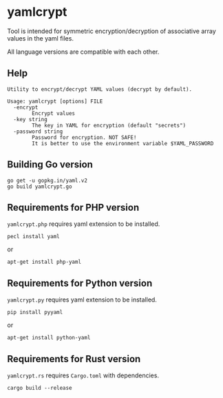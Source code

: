 # yamlcrypt

Tool is intended for symmetric encryption/decryption of associative array values in the yaml files.

All language versions are compatible with each other.

## Help

```shell
Utility to encrypt/decrypt YAML values (decrypt by default).

Usage: yamlcrypt [options] FILE
  -encrypt
        Encrypt values
  -key string
        The key in YAML for encryption (default "secrets")
  -password string
        Password for encryption. NOT SAFE!
        It is better to use the environment variable $YAML_PASSWORD
```

## Building Go version

```shell
go get -u gopkg.in/yaml.v2
go build yamlcrypt.go
```

## Requirements for PHP version

`yamlcrypt.php` requires yaml extension to be installed.

```shell
pecl install yaml
```

or

```shell
apt-get install php-yaml
```

## Requirements for Python version

`yamlcrypt.py` requires yaml extension to be installed.

```shell
pip install pyyaml
```

or

```shell
apt-get install python-yaml
```

## Requirements for Rust version

`yamlcrypt.rs` requires `Cargo.toml` with dependencies.

```shell
cargo build --release
```
